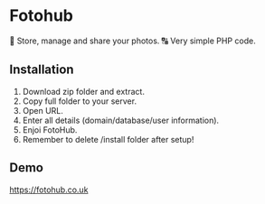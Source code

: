 # Fotohub
&#127748; Store, manage and share your photos.
&#128288; Very simple PHP code.

## Installation
1. Download zip folder and extract.
2. Copy full folder to your server.
3. Open URL.
4. Enter all details (domain/database/user information).
5. Enjoi FotoHub.
6. Remember to delete /install folder after setup!

## Demo
https://fotohub.co.uk
